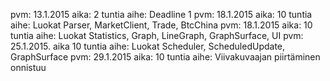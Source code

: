 pvm: 13.1.2015 aika: 2 tuntia aihe: Deadline 1
pvm: 18.1.2015 aika: 10 tuntia aihe: Luokat Parser, MarketClient, Trade, BtcChina
pvm: 18.1.2015 aika: 10 tuntia aihe: Luokat Statistics, Graph, LineGraph, GraphSurface, UI
pvm: 25.1.2015. aika 10 tuntia aihe: Luokat Scheduler, ScheduledUpdate, GraphSurface
pvm: 29.1.2015 aika: 10 tuntia aihe: Viivakuvaajan piirtäminen onnistuu
